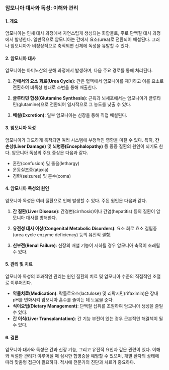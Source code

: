 ### 암모니아 대사와 독성: 이해와 관리

#### 1. 개요

암모니아는 인체 대사 과정에서 자연스럽게 생성되는 화합물로, 주로 단백질 대사 과정에서 발생한다. 일반적으로 암모니아는 간에서 요소(urea)로 전환되어 배설된다. 그러나 암모니아가 비정상적으로 축적되면 신체에 독성을 유발할 수 있다.

#### 2. 암모니아 대사

암모니아는 아미노산의 분해 과정에서 발생하며, 다음 주요 경로를 통해 처리된다.

1. **간에서의 요소 회로(Urea Cycle)**: 간은 혈액에서 암모니아를 제거하고 이를 요소로 전환하여 비독성 형태로 소변을 통해 배출한다.
   
2. **글루타민 합성(Glutamine Synthesis)**: 근육과 뇌세포에서는 암모니아가 글루타민(glutamine)으로 전환되어 일시적으로 그 농도를 낮출 수 있다.

3. **배설(Excretion)**: 일부 암모니아는 신장을 통해 직접 배설된다.

#### 3. 암모니아 독성

암모니아가 과도하게 축적되면 여러 시스템에 부정적인 영향을 미칠 수 있다. 특히, **간 손상(Liver Damage)** 및 **뇌병증(Encephalopathy)** 등 중증 질환의 원인이 되기도 한다. 암모니아 독성의 주요 증상은 다음과 같다.

- 혼란(confusion) 및 졸음(lethargy)
- 운동실조증(ataxia)
- 경련(seizures) 및 혼수(coma)

#### 4. 암모니아 독성의 원인

암모니아 독성은 여러 질환으로 인해 발생할 수 있다. 주된 원인은 다음과 같다.

1. **간 질환(Liver Disease)**: 간경변(cirrhosis)이나 간염(hepatitis) 등의 질환이 암모니아 대사를 방해한다.
   
2. **유전성 대사 이상(Congenital Metabolic Disorders)**: 요소 회로 효소 결핍증(urea cycle enzyme deficiency) 등의 유전적 결함.

3. **신부전(Renal Failure)**: 신장의 배설 기능이 저하될 경우 암모니아 축적이 초래될 수 있다.

#### 5. 관리 및 치료

암모니아 독성의 효과적인 관리는 원인 질환의 치료 및 암모니아 수준의 직접적인 조절로 이루어진다.

- **약물치료(Medication)**: 락툴로오스(lactulose) 및 리팍시민(rifaximin)은 장내 pH를 변화시켜 암모니아 흡수를 줄이는 데 도움을 준다.
- **식이요법(Dietary Management)**: 단백질 섭취를 조절하여 암모니아 생성을 줄일 수 있다.
- **간 이식(Liver Transplantation)**: 간 기능 부전이 있는 경우 근본적인 해결책이 될 수 있다.

#### 6. 결론

암모니아 대사와 독성은 간과 신장 기능, 그리고 유전적 요인과 깊은 관련이 있다. 이해와 적절한 관리가 이루어질 때 심각한 합병증을 예방할 수 있으며, 개별 환자의 상태에 따라 맞춤형 접근이 필요하다. 적시에 전문가의 진단과 치료가 중요하다.